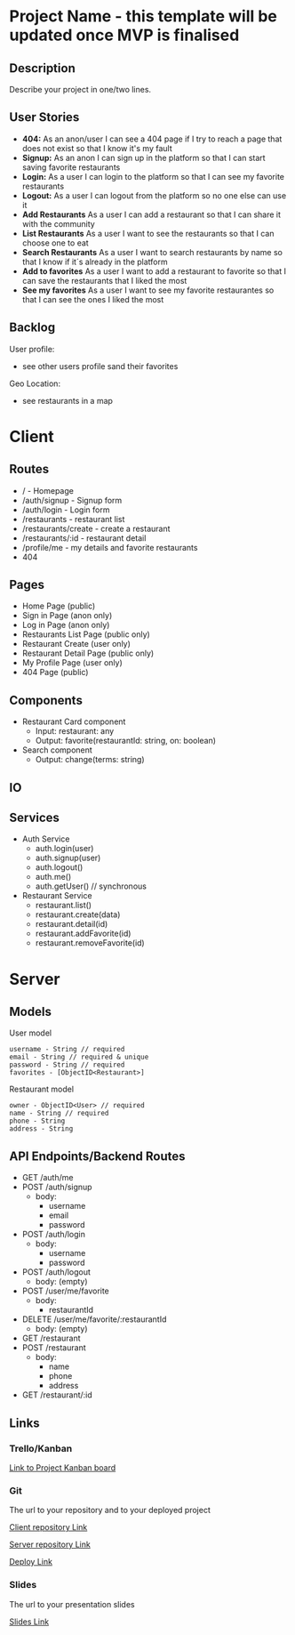 # Project Name - this template will be updated once MVP is finalised

## Description

Describe your project in one/two lines.

## User Stories

-  **404:** As an anon/user I can see a 404 page if I try to reach a page that does not exist so that I know it's my fault
-  **Signup:** As an anon I can sign up in the platform so that I can start saving favorite restaurants
-  **Login:** As a user I can login to the platform so that I can see my favorite restaurants
-  **Logout:** As a user I can logout from the platform so no one else can use it
-  **Add Restaurants** As a user I can add a restaurant so that I can share it with the community
-  **List Restaurants** As a user I want to see the restaurants so that I can choose one to eat
-  **Search Restaurants** As a user I want to search restaurants by name so that I know if it´s already in the platform
-  **Add to favorites** As a user I want to add a restaurant to favorite so that I can save the restaurants that I liked the most
-  **See my favorites** As a user I want to see my favorite restaurantes so that I can see the ones I liked the most

## Backlog

User profile:
- see other users profile sand their favorites

Geo Location:
- see restaurants in a map
  
# Client

## Routes

- / - Homepage
- /auth/signup - Signup form
- /auth/login - Login form
- /restaurants - restaurant list
- /restaurants/create - create a restaurant
- /restaurants/:id - restaurant detail
- /profile/me - my details and favorite restaurants
- 404

## Pages

- Home Page (public)
- Sign in Page (anon only)
- Log in Page (anon only)
- Restaurants List Page (public only)
- Restaurant Create (user only)
- Restaurant Detail Page (public only)
- My Profile Page (user only)
- 404 Page (public)

## Components

- Restaurant Card component
  - Input: restaurant: any
  - Output: favorite(restaurantId: string, on: boolean)
- Search component
  - Output: change(terms: string)

## IO


## Services

- Auth Service
  - auth.login(user)
  - auth.signup(user)
  - auth.logout()
  - auth.me()
  - auth.getUser() // synchronous
- Restaurant Service
  - restaurant.list()
  - restaurant.create(data)
  - restaurant.detail(id)
  - restaurant.addFavorite(id)
  - restaurant.removeFavorite(id)   

# Server

## Models

User model

```
username - String // required
email - String // required & unique
password - String // required
favorites - [ObjectID<Restaurant>]
```

Restaurant model

```
owner - ObjectID<User> // required
name - String // required
phone - String
address - String
```

## API Endpoints/Backend Routes

- GET /auth/me
- POST /auth/signup
  - body:
    - username
    - email
    - password
- POST /auth/login
  - body:
    - username
    - password
- POST /auth/logout
  - body: (empty)
- POST /user/me/favorite
  - body:
    - restaurantId
- DELETE /user/me/favorite/:restaurantId
  - body: (empty)
- GET /restaurant
- POST /restaurant
  - body:
    - name
    - phone
    - address
- GET /restaurant/:id

  

## Links

### Trello/Kanban

[Link to Project Kanban board](https://github.com/users/isogramc/projects/5)

### Git

The url to your repository and to your deployed project

[Client repository Link](http://github.com)

[Server repository Link](http://github.com)

[Deploy Link](http://heroku.com)

### Slides

The url to your presentation slides

[Slides Link](http://slides.com)
